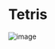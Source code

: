 # Tetris
![image](https://github.com/OxD3ADB33F/Tetris/assets/123683822/8fd9fb47-bcbf-49a3-b14a-72cb3d1e4650)
